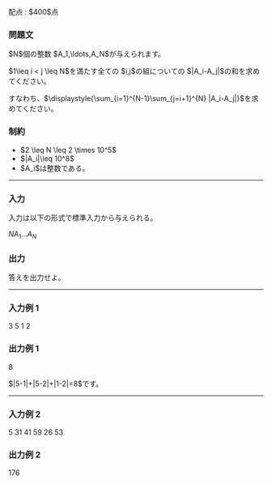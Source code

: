 
<div>

<span>

<span>

<p>
配点 : $400$点
</p>

<div>

<section>

### **問題文**

<p>
$N$個の整数 $A_1,\ldots,A_N$が与えられます。
</p>

<p>
$1\leq i < j \leq N$を満たす全ての $i,j$の組についての $|A_i-A_j|$の和を求めてください。
</p>

<p>
すなわち、$\displaystyle{\sum_{i=1}^{N-1}\sum_{j=i+1}^{N} |A_i-A_j|}$を求めてください。
</p>

</section>

</div>

<div>

<section>

### **制約**

<ul>

<li>
$2 \leq N \leq 2 \times 10^5$
</li>

<li>
$|A_i|\leq 10^8$
</li>

<li>
$A_i$は整数である。
</li>

</ul>

</section>

</div>

---

<div>

<div>

<section>

### **入力**

<p>
入力は以下の形式で標準入力から与えられる。
</p>

<div>

$N$$A_1$$\ldots$$A_N$
</div>

</section>

</div>

<div>

<section>

### **出力**

<p>
答えを出力せよ。
</p>

</section>

</div>

</div>

---

<div>

<section>

### **入力例 1**

<div>

3
5 1 2

</div>

</section>

</div>

<div>

<section>

### **出力例 1**

<div>

8

</div>

<p>
$|5-1|+|5-2|+|1-2|=8$です。
</p>

</section>

</div>

---

<div>

<section>

### **入力例 2**

<div>

5
31 41 59 26 53

</div>

</section>

</div>

<div>

<section>

### **出力例 2**

<div>

176

</div>

</section>

</div>

</span>

</span>

</div>
